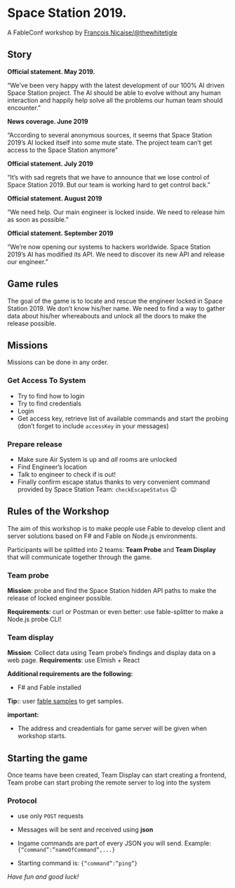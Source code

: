 # Space Station 2019. 
A FableConf workshop by [François Nicaise/@thewhitetigle](https://twitter.com/thewhitetigle)

## Story

**Official statement.  May 2019.**

“We’ve been very happy with the latest development of our 100% AI driven Space Station project. The AI should be able to evolve without any human interaction and happily help solve all the problems our human team should encounter.” 

**News coverage. June 2019**

“According to several anonymous sources, it seems that Space Station 2019’s AI locked itself into some mute state. The project team can’t get access to the Space Station anymore”

**Official statement. July 2019**

“It’s with sad regrets that we have to announce that we lose control of Space Station 2019. But our team is working hard to get control back.”

**Official statement. August 2019**

“We need help. Our main engineer is locked inside. We need to release him as soon as possible.”

**Official statement. September 2019**

“We’re now opening our systems to hackers worldwide. Space Station 2019’s AI has modified its API. We need to discover its new API and release our engineer.”

## Game rules
The goal of the game is to locate and rescue the engineer locked in Space Station 2019. We don’t know his/her name. We need to find a way to gather data about his/her whereabouts and unlock all the doors to make the release possible. 

## Missions
Missions can be done in any order.

### Get Access To System
  - Try to find how to login
  - Try to find credentials 
  - Login
  - Get access key, retrieve list of available commands and start the probing (don’t forget to include ``accessKey`` in your messages)

### Prepare release
  - Make sure Air System is up and *all* rooms are unlocked
  - Find Engineer’s location
  - Talk to engineer to check if is out!
  - Finally confirm escape status thanks to very convenient command provided by Space Station Team: ``checkEscapeStatus`` :wink:

## Rules of the Workshop 

The aim of this workshop is to make people use Fable to develop client and server solutions based on F# and Fable on Node.js environments.

Participants will be splitted into 2 teams: **Team Probe** and **Team Display** that will communicate together through the game.

### Team probe
**Mission**: probe and find the Space Station hidden API paths to make the release of locked engineer possible. 

**Requirements**: curl or Postman or even better: use fable-splitter to make a Node.js probe CLI!


### Team display
**Mission**: Collect data using Team probe’s findings and display data on a web page.
**Requirements**: use Elmish + React 

**Additional requirements are the following:**
- F# and Fable installed

**Tip:**: user [fable samples](https://github.com/fable-compiler/fable2-samples) to get samples.

**important:** 
  - The address and creadentials for  game server will be given when workshop starts.

## Starting the game

Once teams have been created, Team Display can start creating a frontend, Team probe can start probing the remote server to log into the system

### Protocol

- use only ``POST`` requests
- Messages will be sent and received using **json**
-  Ingame commands are part of every JSON you will send. Example: ``{“command”:”nameOfCommand”,...}``

- Starting command is: ``{“command”:”ping”}``

*Have fun and good luck!* 
